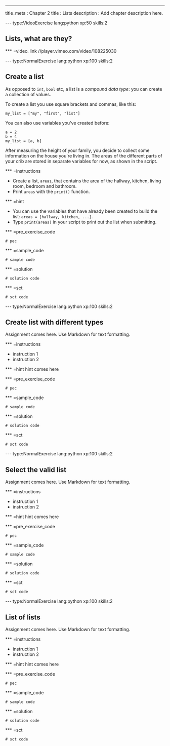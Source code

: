 ---
title_meta  : Chapter 2
title       : Lists
description : Add chapter description here.

--- type:VideoExercise lang:python xp:50 skills:2
## Lists, what are they?

*** =video_link
//player.vimeo.com/video/108225030

--- type:NormalExercise lang:python xp:100 skills:2
## Create a list

As opposed to `int`, `bool` etc, a list is a _compound data type_: you can create a collection of values.

To create a list you use square brackets and commas, like this:

```
my_list = ["my", "first", "list"]
```

You can also use variables you've created before:

```
a = 2
b = 4
my_list = [a, b]
```

After measuring the height of your family, you decide to collect some information on the house you're living in. The areas of the different parts of your crib are stored in separate variables for now, as shown in the script.

*** =instructions
- Create a list, `areas`, that contains the area of the hallway, kitchen, living room, bedroom and bathroom.
- Print `areas` with the `print()` function.

*** =hint
- You can use the variables that have already been created to build the list: `areas = [hallway, kitchen, ...]`.
- Type `print(areas)` in your script to print out the list when submitting.

*** =pre_exercise_code
```{python}
# pec
```

*** =sample_code
```{python}
# sample code
```

*** =solution
```{python}
# solution code
```

*** =sct
```{python}
# sct code
```

--- type:NormalExercise lang:python xp:100 skills:2
## Create list with different types

Assignment comes here. Use Markdown for text formatting.

*** =instructions
- instruction 1
- instruction 2

*** =hint
hint comes here

*** =pre_exercise_code
```{python}
# pec
```

*** =sample_code
```{python}
# sample code
```

*** =solution
```{python}
# solution code
```

*** =sct
```{python}
# sct code
```

--- type:NormalExercise lang:python xp:100 skills:2
## Select the valid list

Assignment comes here. Use Markdown for text formatting.

*** =instructions
- instruction 1
- instruction 2

*** =hint
hint comes here

*** =pre_exercise_code
```{python}
# pec
```

*** =sample_code
```{python}
# sample code
```

*** =solution
```{python}
# solution code
```

*** =sct
```{python}
# sct code
```

--- type:NormalExercise lang:python xp:100 skills:2
## List of lists

Assignment comes here. Use Markdown for text formatting.

*** =instructions
- instruction 1
- instruction 2

*** =hint
hint comes here

*** =pre_exercise_code
```{python}
# pec
```

*** =sample_code
```{python}
# sample code
```

*** =solution
```{python}
# solution code
```

*** =sct
```{python}
# sct code
```

